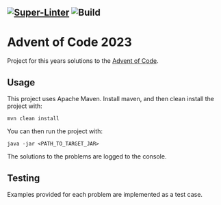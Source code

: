 [![Super-Linter](https://github.com/RevsRev/advent-of-code-2023/actions/workflows/main.yml/badge.svg)](https://github.com/marketplace/actions/super-linter) ![Build](https://github.com/RevsRev/advent-of-code-2023/actions/workflows/maven.yml/badge.svg)
---
# Advent of Code 2023

Project for this years solutions to the [Advent of Code](https://adventofcode.com/).

## Usage
This project uses Apache Maven. Install maven, and then clean install the project with:
```shell
mvn clean install
```
You can then run the project with:
```shell
java -jar <PATH_TO_TARGET_JAR>
```
The solutions to the problems are logged to the console.

## Testing
Examples provided for each problem are implemented as a test case.
